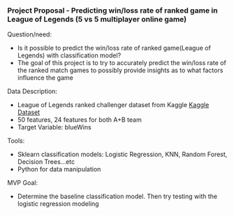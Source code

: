 ### Project Proposal - Predicting win/loss rate of ranked game in League of Legends (5 vs 5 multiplayer online game)

Question/need:
* Is it possible to predict the win/loss rate of ranked game(League of Legends) with classification model?
* The goal of this project is to try to accurately predict the win/loss rate of the ranked match games to possibly provide insights as to what factors
influence the game

Data Description:
* League of Legends ranked challenger dataset from Kaggle [Kaggle Dataset](https://www.kaggle.com/gyejr95/league-of-legends-challenger-ranked-games2020/)
* 50 features, 24 features for both A+B team
* Target Variable: blueWins

Tools:
* Sklearn classification models: Logistic Regression, KNN, Random Forest, Decision Trees...etc
* Python for data manipulation 

MVP Goal:
* Determine the baseline classification model. Then try testing with the logistic regression modeling


